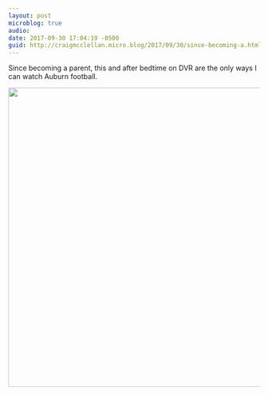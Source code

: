 ```yaml
---
layout: post
microblog: true
audio: 
date: 2017-09-30 17:04:19 -0500
guid: http://craigmcclellan.micro.blog/2017/09/30/since-becoming-a.html
---
```

Since becoming a parent, this and after bedtime on DVR are the only ways I can watch Auburn football.

<img src="http://craigmcclellan.com/uploads/2017/00fe43536e.jpg" width="599" height="600" />
